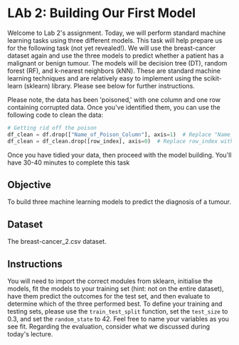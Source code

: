 # LAb 2: Building Our First Model
Welcome to Lab 2's assignment. Today, we will perform standard machine learning tasks using three different models. This task will help prepare us for the following task (not yet revealed!). We will use the breast-cancer dataset
again and use the three models to predict whether a patient has a malignant or benign tumour. The models will be decision tree (DT), random forest (RF), and k-nearest neighbors (kNN). These are standard machine learning techniques
and are relatively easy to implement using the scikit-learn (sklearn) library. Please see below for further instructions.

Please note, the data has been 'poisoned,' with one column and one row containing corrupted data. Once you've identified them, you can use the following code to clean the data:

```python
# Getting rid off the poison
df_clean = df.drop(["Name_of_Poison_Column"], axis=1)  # Replace "Name_of_Poison_Column" with the actual poisoned column name
df_clean = df_clean.drop([row_index], axis=0)  # Replace row_index with the actual index of the poisoned row
```

Once you have tidied your data, then proceed with the model building. You'll have 30-40 minutes to complete this task

## Objective
To build three machine learning models to predict the diagnosis of a tumour.

## Dataset
The breast-cancer_2.csv dataset. 

## Instructions
You will need to import the correct modules from sklearn, initialise the models, fit the models to your training set (hint: not on the entire dataset), have them predict the outcomes for the test set, and then evaluate to determine
which of the three performed best. To define your training and testing sets, please use the `train_test_split` function, set the `test_size` to 0.3, and set the `random_state` to 42. Feel free to name your variables as you see fit. 
Regarding the evaluation, consider what we discussed during today's lecture.
